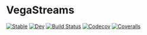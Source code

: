 # VegaStreams

[![Stable](https://img.shields.io/badge/docs-stable-blue.svg)](https://tkf.github.io/VegaStreams.jl/stable)
[![Dev](https://img.shields.io/badge/docs-dev-blue.svg)](https://tkf.github.io/VegaStreams.jl/dev)
[![Build Status](https://travis-ci.com/tkf/VegaStreams.jl.svg?branch=master)](https://travis-ci.com/tkf/VegaStreams.jl)
[![Codecov](https://codecov.io/gh/tkf/VegaStreams.jl/branch/master/graph/badge.svg)](https://codecov.io/gh/tkf/VegaStreams.jl)
[![Coveralls](https://coveralls.io/repos/github/tkf/VegaStreams.jl/badge.svg?branch=master)](https://coveralls.io/github/tkf/VegaStreams.jl?branch=master)
